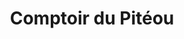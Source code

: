 ---
title: "Comptoir du Pitéou"
url: /saint-julien-en-born/comptoir-du-piteou/
shop: décoration intérieure
---